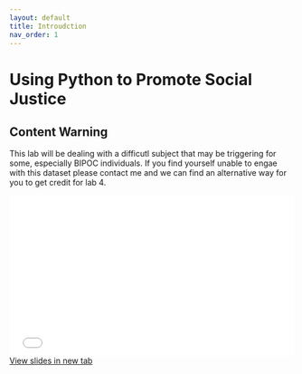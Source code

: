```yaml
---
layout: default
title: Introudction
nav_order: 1
---
```

# Using Python to Promote Social Justice


## Content Warning
This lab will be dealing with a difficutl subject that may be triggering for some, especially BIPOC individuals.  If you find yourself unable to engae with this dataset please contact me and we can find an alternative way for you to get credit for lab 4.





<div style="overflow: hidden;
  padding-top: 56.25%;
  position: relative">
  <iframe src="slides.html" title="Processes" scrolling="no" frameborder="0"
    style="border: 0;
   height: 100%;
   left: 0;
   position: absolute;
   top: 0;
   width: 100%;">
   <p>Your browser does not support iframes.</p>
 </iframe>
</div>
<a href="slides.html" target="_blank">View slides in new tab</a>

